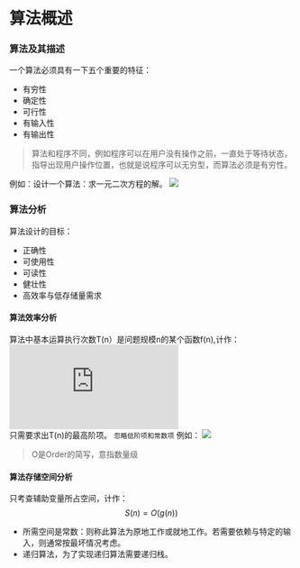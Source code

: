 # 算法概述

### 算法及其描述

一个算法必须具有一下五个重要的特征：
* 有穷性
* 确定性
* 可行性
* 有输入性
* 有输出性
> 算法和程序不同，例如程序可以在用户没有操作之前，一直处于等待状态，指导出现用户操作位置，也就是说程序可以无穷型，而算法必须是有穷性。

例如：设计一个算法：求一元二次方程的解。
![](http://latex.codecogs.com/gif.latex?ax^2+bx+c=0)  







### 算法分析    

算法设计的目标：  
* 正确性
* 可使用性
* 可读性
* 健壮性
* 高效率与低存储量需求

#### 算法效率分析
算法中基本运算执行次数T(n）是问题规模n的某个函数f(n),计作：
![](http://latex.codecogs.com/gif.latex?T\(n\)=O\(f(n)\))  
只需要求出T(n)的最高阶项。 `忽略低阶项和常数项`
例如：
![](http://latex.codecogs.com/gif.latex?\\\T(n)=O(n))
> O是Order的简写，意指数量级

#### 算法存储空间分析
只考查辅助变量所占空间，计作：
$$S(n)=O(g(n))$$
* 所需空间是常数：则称此算法为原地工作或就地工作。若需要依赖与特定的输入，则通常按最坏情况考虑。
* 递归算法，为了实现递归算法需要递归栈。
